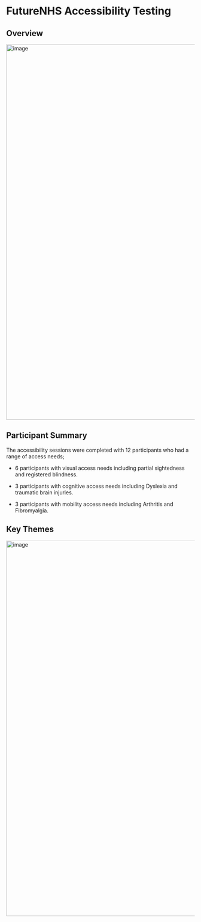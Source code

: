 # FutureNHS Accessibility Testing 

## Overview 

<img width="1000" alt="image" src="https://user-images.githubusercontent.com/104978148/179188104-65dad56b-3b0f-41b2-92fd-ffdaa0c40d2d.png">

## Participant Summary 

The accessibility sessions were completed with 12 participants who had a range of access needs;

- 6 participants with visual access needs including partial sightedness and registered blindness. 

- 3 participants with cognitive access needs including Dyslexia and traumatic brain injuries. 

- 3 participants with mobility access needs including Arthritis and Fibromyalgia. 

## Key Themes 

<img width="1000" alt="image" src="https://user-images.githubusercontent.com/104978148/179193017-e87fbdc0-1a0b-46b9-ae37-0783fd732d4f.png">

